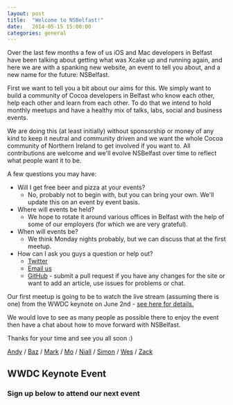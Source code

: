 ```yaml
---
layout: post
title:  "Welcome to NSBelfast!"
date:   2014-05-15 15:00:00
categories: general
---
```


Over the last few months a few of us iOS and Mac developers in Belfast have been talking about getting what was Xcake up and running again, and here we are with a spanking new website, an event to tell you about, and a new name for the future: NSBelfast.

First we want to tell you a bit about our aims for this. We simply want to build a community of Cocoa developers in Belfast who know each other, help each other and learn from each other. To do that we intend to hold monthly meetups and have a healthy mix of talks, labs, social and business events.

We are doing this (at least initially) without sponsorship or money of any kind to keep it neutral and community driven and we want the whole Cocoa community of Northern Ireland to get involved if you want to. All contributions are welcome and we'll evolve NSBelfast over time to reflect what people want it to be.

A few questions you may have:

* Will I get free beer and pizza at your events?
    * No, probably not to begin with, but you can bring your own. We'll update this on an event by event basis.
* Where will events be held?
    * We hope to rotate it around various offices in Belfast with the help of some of our employers (for which we are very grateful).
* When will events be?
    * We think Monday nights probably, but we can discuss that at the first meetup.
* How can I ask you guys a question or help out?
    * [Twitter](https://twitter.com/NSBelfast)
    * <a href='m&#97;i&#108;to&#58;tea&#109;&#64;n&#115;&#37;62e%6C&#102;as%74&#46;&#99;&#111;m'>Email us</a>
    * [GitHub](https://github.com/nsbelfast) - submit a pull request if you have any changes for the site or want to add an article, use issues for problems or chat.
    
Our first meetup is going to be to watch the live stream (assuming there is one) from the WWDC keynote on June 2nd - [see here for details.](https://getinvited.to/nsbelfast/wwdc-2014-keynote/)

We would love to see as many people as possible there to enjoy the event then have a chat about how to move forward with NSBelfast.

Thanks for your time and see you all soon :)

[Andy](https://twitter.com/andygough) / [Baz](http://twitter.com/bazscott) / [Mark](https://twitter.com/marramgrass) / [Mo](https://twitter.com/mauricerkelly) / [Niall](https://twitter.com/imnk) / [Simon](https://twitter.com/hamstarr) / [Wes](https://twitter.com/Wes_53) / [Zack](https://twitter.com/Zzackkly)

## WWDC Keynote Event

### Sign up below to attend our next event

<script src="https://getinvited.to/js/nsbelfast/wwdc-2014-keynote/" id="script-nsbelfast-wwdc-2014-keynote"></script>

